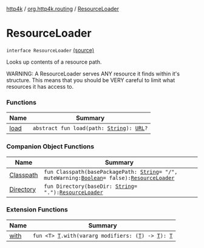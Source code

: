 [http4k](../../index.md) / [org.http4k.routing](../index.md) / [ResourceLoader](./index.md)

# ResourceLoader

`interface ResourceLoader` [(source)](https://github.com/http4k/http4k/blob/master/http4k-core/src/main/kotlin/org/http4k/routing/ResourceLoader.kt#L12)

Looks up contents of a resource path.

WARNING: A ResourceLoader serves ANY resource it finds within it's structure. This means that you should be
VERY careful to limit what resources it has access to.

### Functions

| Name | Summary |
|---|---|
| [load](load.md) | `abstract fun load(path: `[`String`](https://kotlinlang.org/api/latest/jvm/stdlib/kotlin/-string/index.html)`): `[`URL`](https://docs.oracle.com/javase/9/docs/api/java/net/URL.html)`?` |

### Companion Object Functions

| Name | Summary |
|---|---|
| [Classpath](-classpath.md) | `fun Classpath(basePackagePath: `[`String`](https://kotlinlang.org/api/latest/jvm/stdlib/kotlin/-string/index.html)` = "/", muteWarning: `[`Boolean`](https://kotlinlang.org/api/latest/jvm/stdlib/kotlin/-boolean/index.html)` = false): `[`ResourceLoader`](./index.md) |
| [Directory](-directory.md) | `fun Directory(baseDir: `[`String`](https://kotlinlang.org/api/latest/jvm/stdlib/kotlin/-string/index.html)` = "."): `[`ResourceLoader`](./index.md) |

### Extension Functions

| Name | Summary |
|---|---|
| [with](../../org.http4k.core/with.md) | `fun <T> `[`T`](../../org.http4k.core/with.md#T)`.with(vararg modifiers: (`[`T`](../../org.http4k.core/with.md#T)`) -> `[`T`](../../org.http4k.core/with.md#T)`): `[`T`](../../org.http4k.core/with.md#T) |
